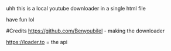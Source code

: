uhh this is a local youtube downloader in a single html file

have fun lol

#Credits
https://github.com/Benyoubilel - making the downloader

https://loader.to = the api
